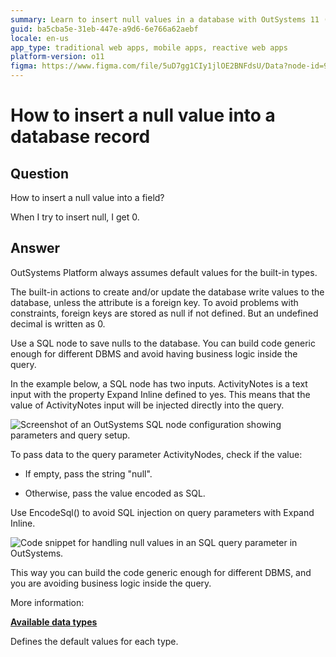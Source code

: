 ```yaml
---
summary: Learn to insert null values in a database with OutSystems 11 (O11) using SQL nodes to handle null inputs.
guid: ba5cba5e-31eb-447e-a9d6-6e766a62aebf
locale: en-us
app_type: traditional web apps, mobile apps, reactive web apps
platform-version: o11
figma: https://www.figma.com/file/5uD7gg1CIy1jlOE2BNFdsU/Data?node-id=942:258
---
```


# How to insert a null value into a database record

## Question

How to insert a null value into a field?

When I try to insert null, I get 0.

## Answer

OutSystems Platform always assumes default values for the built-in types.

The built-in actions to create and/or update the database write values to the database, unless the attribute is a foreign key. To avoid problems with constraints, foreign keys are stored as null if not defined. But an undefined decimal is written as 0.

Use a SQL node to save nulls to the database. You can build code generic enough for different DBMS and avoid having business logic inside the query.

In the example below, a SQL node has two inputs. ActivityNotes is a text input with the property Expand Inline defined to yes. This means that the value of ActivityNotes input will be injected directly into the query.

![Screenshot of an OutSystems SQL node configuration showing parameters and query setup.](images/How-to-insert-a-null-value-into-a-database-record_0.png "SQL Node Configuration")

To pass data to the query parameter ActivityNodes, check if the value:

* If empty, pass the string "null".

* Otherwise, pass the value encoded as SQL.

<div class="warning" markdown="1">
Use EncodeSql() to avoid SQL injection on query parameters with Expand Inline.
</div>

![Code snippet for handling null values in an SQL query parameter in OutSystems.](images/How-to-insert-a-null-value-into-a-database-record_1.png "SQL Query Parameter Code")

This way you can build the code generic enough for different DBMS, and you are avoiding business logic inside the query.

More information:

[**Available data types**](https://success.outsystems.com/documentation/11/reference/outsystems_language/data/data_types/available_data_types/)

Defines the default values for each type.

